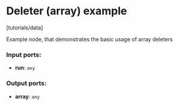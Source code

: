 # Deleter (array) example

[tutorials/data]

Example node, that demonstrates the basic usage of array deleters

### Input ports:

* __run__: `any`


### Output ports:

* __array__: `any`


